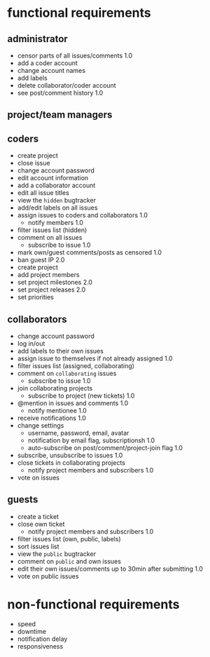 # functional requirements
## administrator
- censor parts of all issues/comments 1.0
- add a coder account
- change account names
- add labels
- delete collaborator/coder account
- see post/comment history 1.0
## project/team managers
## coders
- create project
- close issue
- change account password
- edit account information
- add a collaborator account
- edit all issue titles
- view the `hidden` bugtracker
- add/edit labels on all issues
- assign issues to coders and collaborators 1.0
  - notify members 1.0
- filter issues list (hidden)
- comment on all issues
  - subscribe to issue 1.0
- mark own/guest comments/posts as censored 1.0
- ban guest IP 2.0
- create project
- add project members
- set project milestones 2.0
- set project releases 2.0
- set priorities
## collaborators
- change account password
- log in/out
- add labels to their own issues
- assign issue to themselves if not already assigned 1.0
- filter issues list (assigned, collaborating)
- comment on `collaborating` issues
  - subscribe to issue 1.0
- join collaborating projects
  - subscribe to project (new tickets) 1.0
- @mention in issues and comments 1.0
  - notify mentionee 1.0
- receive notifications 1.0
- change settings
  - username, password, email, avatar
  - notification by email flag, subscriptionsh 1.0
  - auto-subscribe on post/comment/project-join flag 1.0
- subscribe, unsubscribe to issues 1.0
- close tickets in collaborating projects
  - notify project members and subscribers 1.0
- vote on issues
## guests
- create a ticket
- close own ticket
  - notify project members and subscribers 1.0
- filter issues list (own, public, labels)
- sort issues list
- view the `public` bugtracker
- comment on `public` and own issues
- edit their own issues/comments up to 30min after submitting 1.0
- vote on public issues

# non-functional requirements
- speed
- downtime
- notification delay
- responsiveness
